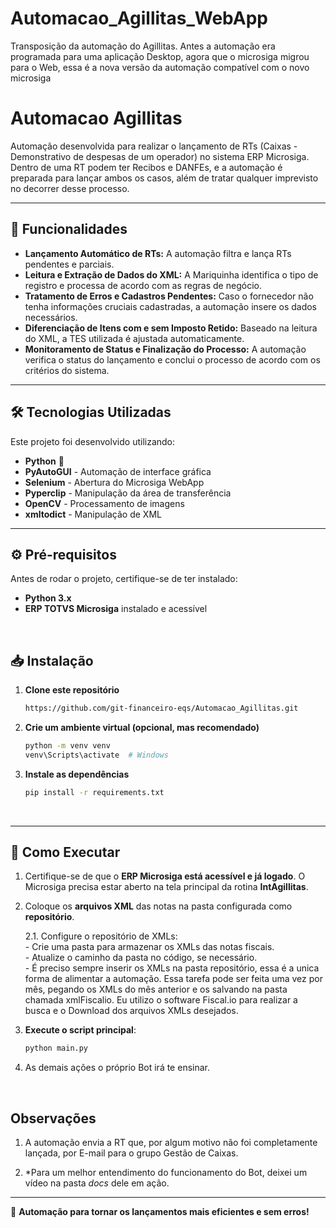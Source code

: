 # Automacao_Agillitas_WebApp
Transposição da automação do Agillitas. Antes a automação era programada para uma aplicação Desktop, agora que o microsiga migrou para o Web, essa é a nova versão da automação compatível com o novo microsiga


# Automacao Agillitas

Automação desenvolvida para realizar o lançamento de RTs (Caixas - Demonstrativo de despesas de um operador) no sistema ERP Microsiga. Dentro de uma RT podem ter Recibos e DANFEs, e a automação é preparada para lançar ambos os casos, além de tratar qualquer imprevisto no decorrer desse processo.

---

## 📌 Funcionalidades

- **Lançamento Automático de RTs:** A automação filtra e lança RTs pendentes e parciais.
- **Leitura e Extração de Dados do XML:** A Mariquinha identifica o tipo de registro e processa de acordo com as regras de negócio.
- **Tratamento de Erros e Cadastros Pendentes:** Caso o fornecedor não tenha informações cruciais cadastradas, a automação insere os dados necessários.
- **Diferenciação de Itens com e sem Imposto Retido:** Baseado na leitura do XML, a TES utilizada é ajustada automaticamente.
- **Monitoramento de Status e Finalização do Processo:** A automação verifica o status do lançamento e conclui o processo de acordo com os critérios do sistema.

---

## 🛠 Tecnologias Utilizadas

Este projeto foi desenvolvido utilizando:

- **Python** 🐍
- **PyAutoGUI** - Automação de interface gráfica
- **Selenium** - Abertura do Microsiga WebApp
- **Pyperclip** - Manipulação da área de transferência
- **OpenCV** - Processamento de imagens
- **xmltodict** - Manipulação de XML

---

## ⚙️ **Pré-requisitos**  
Antes de rodar o projeto, certifique-se de ter instalado:  
- **Python 3.x**    
- **ERP TOTVS Microsiga** instalado e acessível 
<br/>

## 📥 **Instalação**  

1. **Clone este repositório**  
   ```sh
   https://github.com/git-financeiro-eqs/Automacao_Agillitas.git
   ```
   
2. **Crie um ambiente virtual (opcional, mas recomendado)**  
   ```sh
   python -m venv venv
   venv\Scripts\activate  # Windows
   ```
   
3. **Instale as dependências**  
   ```sh
   pip install -r requirements.txt
   ```
<br/>  

---

## 🚀 **Como Executar**  

1. Certifique-se de que o **ERP Microsiga está acessível e já logado**. O Microsiga precisa estar aberto na tela principal da rotina **IntAgillitas**.  
2. Coloque os **arquivos XML** das notas na pasta configurada como **repositório**.
   
   2.1. Configure o repositório de XMLs:  
        - Crie uma pasta para armazenar os XMLs das notas fiscais.  
        - Atualize o caminho da pasta no código, se necessário.  
        - É preciso sempre inserir os XMLs na pasta repositório, essa é a unica forma de alimentar a automação.
          Essa tarefa pode ser feita uma vez por mês, pegando os XMLs do mês anterior e os salvando na pasta chamada xmlFiscalio.
          Eu utilizo o software Fiscal.io para realizar a busca e o Download dos arquivos XMLs desejados.
   
4. **Execute o script principal**:  
   ```sh
   python main.py
   ```
5. As demais ações o próprio Bot irá te ensinar.
<br/>

## **Observações**  

1. A automação envia a RT que, por algum motivo não foi completamente lançada, por E-mail para o grupo Gestão de Caixas.

2. *Para um melhor entendimento do funcionamento do Bot, deixei um vídeo na pasta *docs* dele em ação.

---

🚀 **Automação para tornar os lançamentos mais eficientes e sem erros!**
